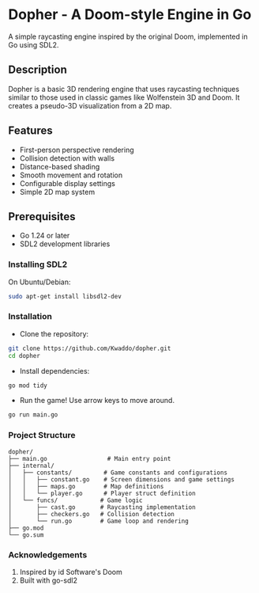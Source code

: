 # Dopher - A Doom-style Engine in Go

A simple raycasting engine inspired by the original Doom, implemented in Go using SDL2.

## Description

Dopher is a basic 3D rendering engine that uses raycasting techniques similar to those used in classic games like Wolfenstein 3D and Doom. It creates a pseudo-3D visualization from a 2D map.

## Features

- First-person perspective rendering
- Collision detection with walls
- Distance-based shading
- Smooth movement and rotation
- Configurable display settings
- Simple 2D map system

## Prerequisites

- Go 1.24 or later
- SDL2 development libraries

### Installing SDL2

On Ubuntu/Debian:

```bash
sudo apt-get install libsdl2-dev
```

### Installation

- Clone the repository:

```bash
git clone https://github.com/Kwaddo/dopher.git
cd dopher
```

- Install dependencies:

```bash
go mod tidy
```

- Run the game! Use arrow keys to move around.

```bash
go run main.go
```

### Project Structure

```struct
dopher/
├── main.go                 # Main entry point
├── internal/
│   ├── constants/         # Game constants and configurations
│   │   ├── constant.go    # Screen dimensions and game settings
│   │   ├── maps.go        # Map definitions
│   │   └── player.go      # Player struct definition
│   └── funcs/            # Game logic
│       ├── cast.go       # Raycasting implementation
│       ├── checkers.go   # Collision detection
│       └── run.go        # Game loop and rendering
├── go.mod
└── go.sum
```

### Acknowledgements

1) Inspired by id Software's Doom
2) Built with go-sdl2
